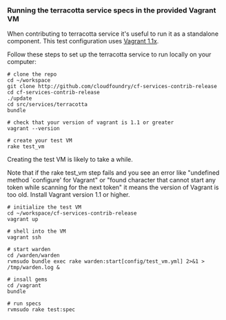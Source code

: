 ### Running the terracotta service specs in the provided Vagrant VM

When contributing to terracotta service it's useful to run it as a standalone
component. This test configuration uses [Vagrant 1.1x][vagrant].

[vagrant]: http://docs.vagrantup.com/v2/installation/index.html

Follow these steps to set up the terracotta service to run locally on your computer:

```shell
# clone the repo
cd ~/workspace
git clone http://github.com/cloudfoundry/cf-services-contrib-release
cd cf-services-contrib-release
./update
cd src/services/terracotta
bundle

# check that your version of vagrant is 1.1 or greater
vagrant --version

# create your test VM
rake test_vm
```

Creating the test VM is likely to take a while.

Note that if the rake test_vm step fails and you see an error like
"undefined method `configure' for Vagrant" or
"found character that cannot start any token while scanning for the next token"
it means the version of Vagrant is too old.
Install Vagrant version 1.1 or higher.

```shell
# initialize the test VM
cd ~/workspace/cf-services-contrib-release
vagrant up

# shell into the VM
vagrant ssh

# start warden
cd /warden/warden
rvmsudo bundle exec rake warden:start[config/test_vm.yml] 2>&1 > /tmp/warden.log &

# insall gems
cd /vagrant
bundle

# run specs
rvmsudo rake test:spec
```
